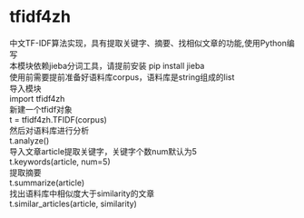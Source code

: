 # tfidf4zh
中文TF-IDF算法实现，具有提取关键字、摘要、找相似文章的功能,使用Python编写 </br>
本模块依赖jieba分词工具，请提前安装 pip install jieba </br>
使用前需要提前准备好语料库corpus，语料库是string组成的list </br>
导入模块 </br>
import tfidf4zh </br>
新建一个tfidf对象 </br>
t = tfidf4zh.TFIDF(corpus) </br>
然后对语料库进行分析 </br>
t.analyze() </br>
导入文章article提取关键字，关键字个数num默认为5 </br>
t.keywords(article, num=5) </br>
提取摘要 </br>
t.summarize(article) </br>
找出语料库中相似度大于similarity的文章 </br>
t.similar_articles(article, similarity)
